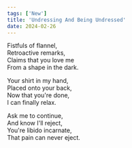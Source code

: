 ```yaml
---
tags: ['New']
title: 'Undressing And Being Undressed'
date: 2024-02-26
---
```


Fistfuls of flannel,  
Retroactive remarks,  
Claims that you love me  
From a shape in the dark.

Your shirt in my hand,  
Placed onto your back,  
Now that you're done,  
I can finally relax.

Ask me to continue,  
And know I'll reject,  
You're libido incarnate,  
That pain can never eject.
